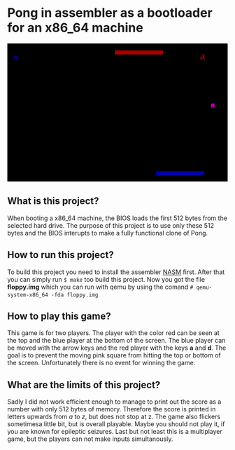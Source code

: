 # Pong in assembler as a bootloader for an x86_64 machine

![screenshot](https://raw.githubusercontent.com/kalehmann/pong/master/pong_screenshot.png)

## What is this project?
When booting a x86_64 machine, the BIOS loads the first 512 bytes from the selected hard drive. The purpose of this project is to use only these 512 bytes and the BIOS interupts to make a fully functional clone of Pong.

## How to run this project?
To build this project you need to install the assembler [NASM](http://www.nasm.us/) first. After that you can simply run ```$ make``` too build this project. Now you got the file **floppy.img** which you can run with qemu by using the comand ```# qemu-system-x86_64 -fda floppy.img```

## How to play this game?
This game is for two players. The player with the color red can be seen at the top and the blue player at the bottom of the screen. The blue player can be moved with the arrow keys and the red player with the keys **a** and **d**. The goal is to prevent the moving pink square from hitting the top or bottom of the screen. Unfortunately there is no event for winning the game. 

## What are the limits of this project?
Sadly I did not work efficient enough to manage to print out the score as a number with only 512 bytes of memory. Therefore the score is printed in letters upwards from *a* to *z*, but does not stop at z. The game also flickers sometimesa little bit, but is overall playable. Maybe you should not play it, if you are known for epileptic seizures. Last but not least this is a multiplayer game, but the players can not make inputs simultanously.
